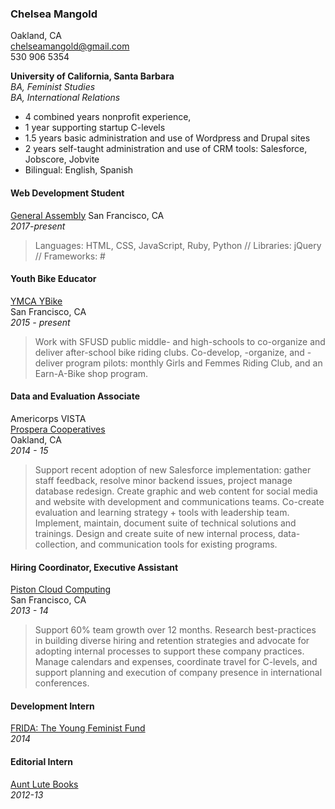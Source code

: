 ### Chelsea Mangold  
Oakland, CA  
chelseamangold@gmail.com  
530 906 5354

**University of California, Santa Barbara**  
 _BA, Feminist Studies_    
 _BA, International Relations_  

* 4 combined years nonprofit experience, 
* 1 year supporting startup C-levels
* 1.5 years basic administration and use of Wordpress and Drupal sites
* 2 years self-taught administration and use of CRM tools: Salesforce, Jobscore, Jobvite
* Bilingual: English, Spanish

#### Web Development Student
[General Assembly](http://www.generalassemb.ly)
San Francisco, CA  
_2017-present_  
>Languages: HTML, CSS, JavaScript, Ruby, Python // Libraries: jQuery // Frameworks: #

#### Youth Bike Educator  
[YMCA YBike](http://www.ymcasf.org/programs/ybike-presidio)  
San Francisco, CA  
_2015 - present_  
>Work with SFUSD public middle- and high-schools to co-organize and deliver after-school bike riding clubs. Co-develop, -organize, and -deliver program pilots: monthly Girls and Femmes Riding Club, and an Earn-A-Bike shop program.

#### Data and Evaluation Associate     
Americorps VISTA  
[Prospera Cooperatives](http://prosperacoops.org/)  
Oakland, CA  
_2014 - 15_  
>Support recent adoption of new Salesforce implementation: gather staff feedback, resolve minor backend issues, project manage database redesign. Create graphic and web content for social media and website with development and communications teams. Co-create evaluation and learning strategy + tools with leadership team. Implement, maintain, document suite of technical solutions and trainings. Design and create suite of new internal process, data-collection, and communication tools for existing programs.

#### Hiring Coordinator, Executive Assistant  
[Piston Cloud Computing](https://www.crunchbase.com/organization/piston-cloud-computing#/entity)  
San Francisco, CA  
_2013 - 14_  
>Support 60% team growth over 12 months. Research best-practices in building diverse hiring and retention strategies and advocate for adopting internal processes to support these company practices. Manage calendars and expenses, coordinate travel for C-levels, and support planning and execution of company presence in international conferences.

#### Development Intern  
[FRIDA: The Young Feminist Fund](http://youngfeministfund.org/)  
_2014_

#### Editorial  Intern  
[Aunt Lute Books](http://auntlute.com/)  
_2012-13_
